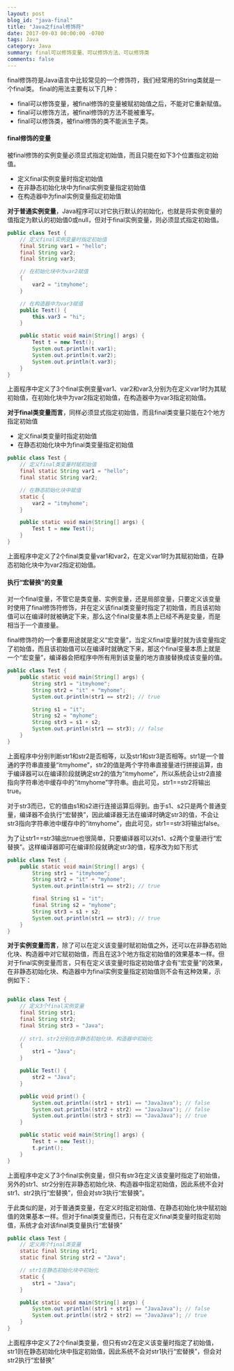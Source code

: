 ```yaml
---
layout: post
blog_id: "java-final"
title: "Java之final修饰符"
date: 2017-09-03 00:00:00 -0700
tags: Java
category: Java
summary: final可以修饰变量、可以修饰方法、可以修饰类
comments: false
---
```


final修饰符是Java语言中比较常见的一个修饰符，我们经常用的String类就是一个final类。
final的用法主要有以下几种：

+ final可以修饰变量，被final修饰的变量被赋初始值之后，不能对它重新赋值。
+ final可以修饰方法，被final修饰的方法不能被重写。
+ final可以修饰类，被final修饰的类不能派生子类。

#### final修饰的变量

被final修饰的实例变量必须显式指定初始值，而且只能在如下3个位置指定初始值。

+ 定义final实例变量时指定初始值
+ 在非静态初始化块中为final实例变量指定初始值
+ 在构造器中为final实例变量指定初始值

**对于普通实例变量**，Java程序可以对它执行默认的初始化，也就是将实例变量的值指定为默认的初始值0或null，但对于final实例变量，则必须显式指定初始值。

```java
public class Test {
    // 定义final实例变量时指定初始值
    final String var1 = "hello";
    final String var2;
    final String var3;

    // 在初始化块中为var2赋值
    {
        var2 = "itmyhome";
    }

    // 在构造器中为var3赋值
    public Test() {
        this.var3 = "hi";
    }

    public static void main(String[] args) {
        Test t = new Test();
        System.out.println(t.var1);
        System.out.println(t.var2);
        System.out.println(t.var3);
    }
}
```

上面程序中定义了3个final实例变量var1、var2和var3,分别为在定义var1时为其赋初始值，在初始化块中为var2指定初始值，在构造器中为var3指定初始值。

**对于final类变量而言**，同样必须显式指定初始值，而且final类变量只能在2个地方指定初始值

+ 定义final类变量时指定初始值
+ 在静态初始化块中为final类变量指定初始值

```java
public class Test {
    // 定义final类变量时赋初始值
    final static String var1 = "hello";
    final static String var2;

    // 在静态初始化块中赋值
    static {
        var2 = "itmyhome";
    }

    public static void main(String[] args) {
        Test t = new Test();
    }
}
```

上面程序中定义了2个final类变量var1和var2，在定义var1时为其赋初始值，在静态初始化块中为var2指定初始值。

#### 执行“宏替换”的变量

对一个final变量，不管它是类变量、实例变量，还是局部变量，只要定义该变量时使用了final修饰符修饰，并在定义该final类变量时指定了初始值，而且该初始值可以在编译时就被确定下来，那么这个final变量本质上已经不再是变量，而是相当于一个直接量。

final修饰符的一个重要用途就是定义“宏变量”，当定义final变量时就为该变量指定了初始值，而且该初始值可以在编译时就确定下来，那这个final变量本质上就是一个“宏变量”，编译器会把程序中所有用到该变量的地方直接替换成该变量的值。

```java
public class Test {
    public static void main(String[] args) {
        String str1 = "itmyhome";
        String str2 = "it" + "myhome";
        System.out.println(str1 == str2); // true

        String s1 = "it";
        String s2 = "myhome";
        String str3 = s1 + s2;
        System.out.println(str1 == str3); // false
    }
}
```

上面程序中分别判断str1和str2是否相等，以及str1和str3是否相等。str1是一个普通的字符串直接量“itmyhome”，str2的值是两个字符串直接量进行拼接运算，由于编译器可以在编译阶段就确定str2的值为“itmyhome”，所以系统会让str2直接指向字符串池中缓存中的“itmyhome”字符串。由此可见，str1==str2将输出true。

对于str3而已，它的值由s1和s2进行连接运算后得到。由于s1、s2只是两个普通变量，编译器不会执行“宏替换”，因此编译器无法在编译时确定str3的值，不会让str3指向字符串池中缓存中的“itmyhome”，由此可见，str1==str3将输出false。

为了让str1==str3输出true也很简单，只要编译器可以对s1、s2两个变量进行“宏替换”。这样编译器即可在编译阶段就确定str3的值，程序改为如下形式

```java
public class Test {
    public static void main(String[] args) {
        String str1 = "itmyhome";
        String str2 = "it" + "myhome";
        System.out.println(str1 == str2); // true

        final String s1 = "it";
        final String s2 = "myhome";
        String str3 = s1 + s2;
        System.out.println(str1 == str3); // true
    }
}
```

**对于实例变量而言**，除了可以在定义该变量时赋初始值之外，还可以在非静态初始化块、构造器中对它赋初始值，而且在这3个地方指定初始值的效果基本一样。但对于final实例变量而言，只有在定义该变量时指定初始值才会有“宏变量”的效果，在非静态初始化块、构造器中为final实例变量指定初始值则不会有这种效果，示例如下：

```java

public class Test {
    // 定义3个final实例变量
    final String str1;
    final String str2;
    final String str3 = "Java";
	
    // str1、str2分别在非静态初始化块、构造器中初始化
    {
        str1 = "Java";
    }

    public Test() {
        str2 = "Java";
    }

    public void print() {
        System.out.println((str1 + str1) == "JavaJava"); // false
        System.out.println((str2 + str2) == "JavaJava"); // false
        System.out.println((str3 + str3) == "JavaJava"); // true
    }

    public static void main(String[] args) {
        Test t = new Test();
        t.print();
    }
}
```

上面程序中定义了3个final实例变量，但只有str3在定义该变量时指定了初始值，另外的str1、str2分别在非静态初始化块、构造器中指定初始值，因此系统不会对str1、str2执行“宏替换”，但会对str3执行“宏替换”。

于此类似的是，对于普通类变量，在定义时指定初始值、在静态初始化块中赋初始值的效果基本一样。但对于final类变量而已，只有在定义final类变量时指定初始值，系统才会对该final类变量执行“宏替换”

```java
public class Test {
    // 定义两个final类变量
    static final String str1;
    static final String str2 = "Java";

    // str1在静态初始化块中初始化
    static {
        str1 = "Java";
    }

    public static void main(String[] args) {
        System.out.println((str1 + str1) == "JavaJava"); // false
        System.out.println((str2 + str2) == "JavaJava"); // true
    }
}
```

上面程序中定义了2个final类变量，但只有str2在定义该变量时指定了初始值，str1则在静态初始化块中指定初始值，因此系统不会对str1执行“宏替换”，但会对str2执行“宏替换”



